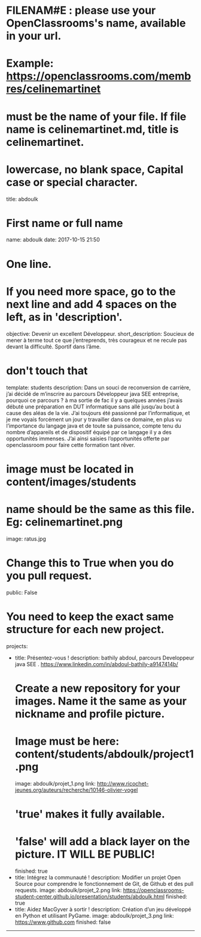 # FILENAM#E : please use your OpenClassrooms's name, available in your url.
# Example: https://openclassrooms.com/membres/celinemartinet
# must be the name of your file. If file name is celinemartinet.md, title is celinemartinet.
# lowercase, no blank space, Capital case or special character.
title: abdoulk

# First name or full name
name: abdoulk
date: 2017-10-15 21:50

# One line.
# If you need more space, go to the next line and add 4 spaces on the left, as in 'description'.
objective: Devenir un excellent Développeur.
short_description: Soucieux  de  mener à  terme tout ce que j’entreprends, très courageux et ne recule pas devant la difficulté. Sportif dans l’âme.

# don't touch that
template: students
description:
Dans un souci de reconversion de carrière, j’ai décidé de m’inscrire au parcours Développeur java SEE entreprise, pourquoi ce parcours ? à ma sortie de fac il y a quelques années j’avais débuté une préparation en DUT informatique sans allé jusqu’au bout à cause des aléas de la vie. J’ai toujours été passionné par l’informatique, et je me voyais forcément un jour y travailler dans ce domaine, en plus vu l’importance du langage java et de toute sa puissance, compte tenu du nombre d’appareils et de dispositif équipé par ce langage il y a des opportunités immenses. J’ai ainsi saisies l’opportunités offerte par openclassroom pour faire cette formation tant rêver. 

# image must be located in content/images/students
# name should be the same as this file. Eg: celinemartinet.png
image: ratus.jpg

# Change this to True when you do you pull request.
public: False

# You need to keep the exact same structure for each new project.
projects:
  - title: Présentez-vous !
    description: bathily abdoul, parcours Developpeur java SEE . https://www.linkedin.com/in/abdoul-bathily-a9147414b/
    # Create a new repository for your images. Name it the same as your nickname and profile picture.
    # Image must be here: content/students/abdoulk/project1.png
    image: abdoulk/projet_1.png
    link: http://www.ricochet-jeunes.org/auteurs/recherche/10146-olivier-vogel
    # 'true' makes it fully available.
    # 'false' will add a black layer on the picture. IT WILL BE PUBLIC!
    finished: true
  - title: Intégrez la communauté !
    description: Modifier un projet Open Source pour comprendre le fonctionnement de Git, de Github et des pull requests. 
    image: abdoulk/projet_2.png
    link: https://openclassrooms-student-center.github.io/presentation/students/abdoulk.html
    finished: true
  - title: Aidez MacGyver à sortir !
    description: Création d’un jeu développé en Python et utilisant PyGame.
    image: abdoulk/projet_3.png
    link: https://www.github.com
    finished: false
---

